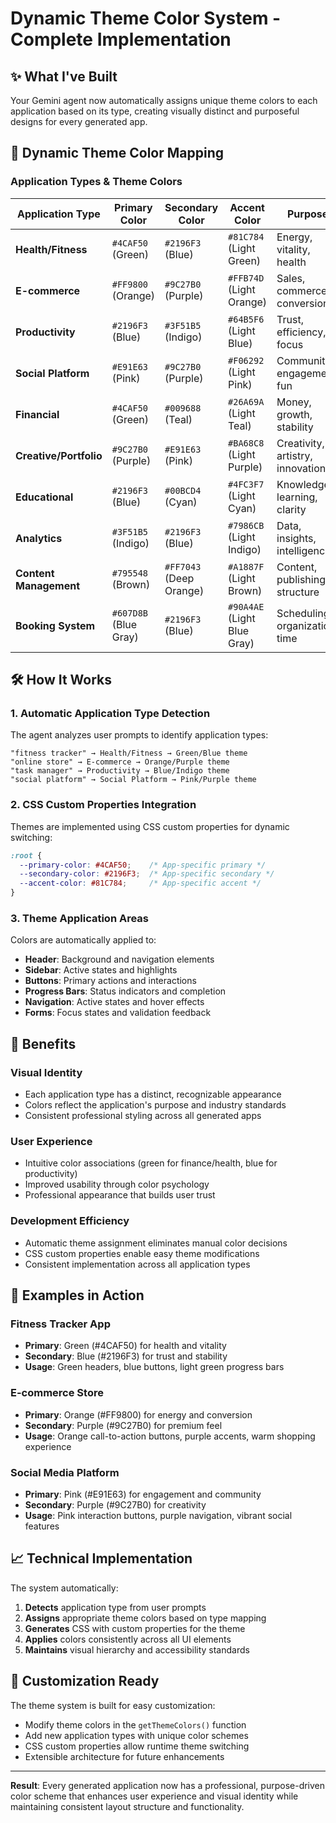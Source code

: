 # Dynamic Theme Color System - Complete Implementation

## ✨ What I've Built

Your Gemini agent now automatically assigns unique theme colors to each application based on its type, creating visually distinct and purposeful designs for every generated app.

## 🎨 Dynamic Theme Color Mapping

### Application Types & Theme Colors

| Application Type | Primary Color | Secondary Color | Accent Color | Purpose |
|-----------------|---------------|-----------------|--------------|---------|
| **Health/Fitness** | `#4CAF50` (Green) | `#2196F3` (Blue) | `#81C784` (Light Green) | Energy, vitality, health |
| **E-commerce** | `#FF9800` (Orange) | `#9C27B0` (Purple) | `#FFB74D` (Light Orange) | Sales, commerce, conversion |
| **Productivity** | `#2196F3` (Blue) | `#3F51B5` (Indigo) | `#64B5F6` (Light Blue) | Trust, efficiency, focus |
| **Social Platform** | `#E91E63` (Pink) | `#9C27B0` (Purple) | `#F06292` (Light Pink) | Community, engagement, fun |
| **Financial** | `#4CAF50` (Green) | `#009688` (Teal) | `#26A69A` (Light Teal) | Money, growth, stability |
| **Creative/Portfolio** | `#9C27B0` (Purple) | `#E91E63` (Pink) | `#BA68C8` (Light Purple) | Creativity, artistry, innovation |
| **Educational** | `#2196F3` (Blue) | `#00BCD4` (Cyan) | `#4FC3F7` (Light Cyan) | Knowledge, learning, clarity |
| **Analytics** | `#3F51B5` (Indigo) | `#2196F3` (Blue) | `#7986CB` (Light Indigo) | Data, insights, intelligence |
| **Content Management** | `#795548` (Brown) | `#FF7043` (Deep Orange) | `#A1887F` (Light Brown) | Content, publishing, structure |
| **Booking System** | `#607D8B` (Blue Gray) | `#2196F3` (Blue) | `#90A4AE` (Light Blue Gray) | Scheduling, organization, time |

## 🛠️ How It Works

### 1. **Automatic Application Type Detection**
The agent analyzes user prompts to identify application types:
```
"fitness tracker" → Health/Fitness → Green/Blue theme
"online store" → E-commerce → Orange/Purple theme  
"task manager" → Productivity → Blue/Indigo theme
"social platform" → Social Platform → Pink/Purple theme
```

### 2. **CSS Custom Properties Integration**
Themes are implemented using CSS custom properties for dynamic switching:
```css
:root {
  --primary-color: #4CAF50;    /* App-specific primary */
  --secondary-color: #2196F3;  /* App-specific secondary */
  --accent-color: #81C784;     /* App-specific accent */
}
```

### 3. **Theme Application Areas**
Colors are automatically applied to:
- **Header**: Background and navigation elements
- **Sidebar**: Active states and highlights  
- **Buttons**: Primary actions and interactions
- **Progress Bars**: Status indicators and completion
- **Navigation**: Active states and hover effects
- **Forms**: Focus states and validation feedback

## 🎯 Benefits

### **Visual Identity**
- Each application type has a distinct, recognizable appearance
- Colors reflect the application's purpose and industry standards
- Consistent professional styling across all generated apps

### **User Experience**
- Intuitive color associations (green for finance/health, blue for productivity)
- Improved usability through color psychology
- Professional appearance that builds user trust

### **Development Efficiency**
- Automatic theme assignment eliminates manual color decisions
- CSS custom properties enable easy theme modifications
- Consistent implementation across all application types

## 🚀 Examples in Action

### Fitness Tracker App
- **Primary**: Green (#4CAF50) for health and vitality
- **Secondary**: Blue (#2196F3) for trust and stability
- **Usage**: Green headers, blue buttons, light green progress bars

### E-commerce Store
- **Primary**: Orange (#FF9800) for energy and conversion
- **Secondary**: Purple (#9C27B0) for premium feel
- **Usage**: Orange call-to-action buttons, purple accents, warm shopping experience

### Social Media Platform
- **Primary**: Pink (#E91E63) for engagement and community
- **Secondary**: Purple (#9C27B0) for creativity
- **Usage**: Pink interaction buttons, purple navigation, vibrant social features

## 📈 Technical Implementation

The system automatically:
1. **Detects** application type from user prompts
2. **Assigns** appropriate theme colors based on type mapping
3. **Generates** CSS with custom properties for the theme
4. **Applies** colors consistently across all UI elements
5. **Maintains** visual hierarchy and accessibility standards

## 🔧 Customization Ready

The theme system is built for easy customization:
- Modify theme colors in the `getThemeColors()` function
- Add new application types with unique color schemes
- CSS custom properties allow runtime theme switching
- Extensible architecture for future enhancements

---

**Result**: Every generated application now has a professional, purpose-driven color scheme that enhances user experience and visual identity while maintaining consistent layout structure and functionality.
